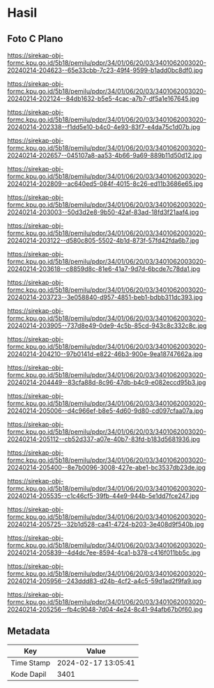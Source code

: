 # Hasil

## Foto C Plano

https://sirekap-obj-formc.kpu.go.id/5b18/pemilu/pdpr/34/01/06/20/03/3401062003020-20240214-204623--65e33cbb-7c23-49f4-9599-b1add0bc8df0.jpg

https://sirekap-obj-formc.kpu.go.id/5b18/pemilu/pdpr/34/01/06/20/03/3401062003020-20240214-202124--84db1632-b5e5-4cac-a7b7-df5a1e167645.jpg

https://sirekap-obj-formc.kpu.go.id/5b18/pemilu/pdpr/34/01/06/20/03/3401062003020-20240214-202338--f1dd5e10-b4c0-4e93-83f7-e4da75c1d07b.jpg

https://sirekap-obj-formc.kpu.go.id/5b18/pemilu/pdpr/34/01/06/20/03/3401062003020-20240214-202657--045107a8-aa53-4b66-9a69-889b11d50d12.jpg

https://sirekap-obj-formc.kpu.go.id/5b18/pemilu/pdpr/34/01/06/20/03/3401062003020-20240214-202809--ac640ed5-084f-4015-8c26-ed11b3686e65.jpg

https://sirekap-obj-formc.kpu.go.id/5b18/pemilu/pdpr/34/01/06/20/03/3401062003020-20240214-203003--50d3d2e8-9b50-42af-83ad-18fd3f21aaf4.jpg

https://sirekap-obj-formc.kpu.go.id/5b18/pemilu/pdpr/34/01/06/20/03/3401062003020-20240214-203122--d580c805-5502-4b1d-873f-57fd42fda6b7.jpg

https://sirekap-obj-formc.kpu.go.id/5b18/pemilu/pdpr/34/01/06/20/03/3401062003020-20240214-203618--c8859d8c-81e6-41a7-9d7d-6bcde7c78da1.jpg

https://sirekap-obj-formc.kpu.go.id/5b18/pemilu/pdpr/34/01/06/20/03/3401062003020-20240214-203723--3e058840-d957-4851-beb1-bdbb311dc393.jpg

https://sirekap-obj-formc.kpu.go.id/5b18/pemilu/pdpr/34/01/06/20/03/3401062003020-20240214-203905--737d8e49-0de9-4c5b-85cd-943c8c332c8c.jpg

https://sirekap-obj-formc.kpu.go.id/5b18/pemilu/pdpr/34/01/06/20/03/3401062003020-20240214-204210--97b0141d-e822-46b3-900e-9ea18747662a.jpg

https://sirekap-obj-formc.kpu.go.id/5b18/pemilu/pdpr/34/01/06/20/03/3401062003020-20240214-204449--83cfa88d-8c96-47db-b4c9-e082eccd95b3.jpg

https://sirekap-obj-formc.kpu.go.id/5b18/pemilu/pdpr/34/01/06/20/03/3401062003020-20240214-205006--d4c966ef-b8e5-4d60-9d80-cd097cfaa07a.jpg

https://sirekap-obj-formc.kpu.go.id/5b18/pemilu/pdpr/34/01/06/20/03/3401062003020-20240214-205112--cb52d337-a07e-40b7-83fd-b183d5681936.jpg

https://sirekap-obj-formc.kpu.go.id/5b18/pemilu/pdpr/34/01/06/20/03/3401062003020-20240214-205400--8e7b0096-3008-427e-abe1-bc3537db23de.jpg

https://sirekap-obj-formc.kpu.go.id/5b18/pemilu/pdpr/34/01/06/20/03/3401062003020-20240214-205535--c1c46cf5-39fb-44e9-944b-5e1dd7fce247.jpg

https://sirekap-obj-formc.kpu.go.id/5b18/pemilu/pdpr/34/01/06/20/03/3401062003020-20240214-205725--32b1d528-ca41-4724-b203-3e408d9f540b.jpg

https://sirekap-obj-formc.kpu.go.id/5b18/pemilu/pdpr/34/01/06/20/03/3401062003020-20240214-205839--4d4dc7ee-8594-4ca1-b378-c416f011bb5c.jpg

https://sirekap-obj-formc.kpu.go.id/5b18/pemilu/pdpr/34/01/06/20/03/3401062003020-20240214-205956--243ddd83-d24b-4cf2-a4c5-59d1ad2f9fa9.jpg

https://sirekap-obj-formc.kpu.go.id/5b18/pemilu/pdpr/34/01/06/20/03/3401062003020-20240214-205256--fb4c9048-7d04-4e24-8c41-94afb67b0f60.jpg


## Metadata

| Key        | Value               |
| ---------- | ------------------- |
| Time Stamp | 2024-02-17 13:05:41 |
| Kode Dapil | 3401                |



